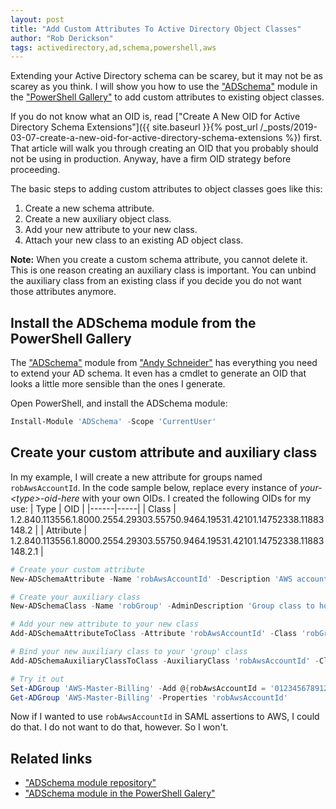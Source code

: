 ```yaml
---
layout: post
title: "Add Custom Attributes To Active Directory Object Classes"
author: "Rob Derickson"
tags: activedirectory,ad,schema,powershell,aws
---
```


Extending your Active Directory schema can be scarey, but it may not be as scarey as you think. I will show you how to use the ["ADSchema"](https://www.powershellgallery.com/packages/ADSchema/) module in the ["PowerShell Gallery"](https://www.powershellgallery.com/) to add custom attributes to existing object classes.

If you do not know what an OID is, read ["Create A New OID for Active Directory Schema Extensions"]({{ site.baseurl }}{% post_url /_posts/2019-03-07-create-a-new-oid-for-active-directory-schema-extensions %}) first. That article will walk you through creating an OID that you probably should not be using in production. Anyway, have a firm OID strategy before proceeding.

The basic steps to adding custom attributes to object classes goes like this:
1. Create a new schema attribute.
2. Create a new auxiliary object class.
3. Add your new attribute to your new class.
4. Attach your new class to an existing AD object class.

**Note:** When you create a custom schema attribute, you cannot delete it. This is one reason creating an auxiliary class is important. You can unbind the auxiliary class from an existing class if you decide you do not want those attributes anymore.

## Install the ADSchema module from the PowerShell Gallery
The ["ADSchema"](https://www.powershellgallery.com/packages/ADSchema/) module from ["Andy Schneider"](https://github.com/SchneiderAndy/) has everything you need to extend your AD schema. It even has a cmdlet to generate an OID that looks a little more sensible than the ones I generate.

Open PowerShell, and install the ADSchema module:  
```powershell
Install-Module 'ADSchema' -Scope 'CurrentUser'
```

## Create your custom attribute and auxiliary class
In my example, I will create a new attribute for groups named `robAwsAccountId`. In the code sample below, replace every instance of _your-&lt;type&gt;-oid-here_ with your own OIDs. I created the following OIDs for my use:
| Type | OID |
|------|-----|
| Class | 1.2.840.113556.1.8000.2554.29303.55750.9464.19531.42101.14752338.11883148.2 |
| Attribute | 1.2.840.113556.1.8000.2554.29303.55750.9464.19531.42101.14752338.11883148.2.1 |

```powershell
# Create your custom attribute
New-ADSchemaAttribute -Name 'robAwsAccountId' -Description 'AWS account ID' -AttributeType 'String' -AttributeID 'your-attribute-oid-here'

# Create your auxiliary class
New-ADSchemaClass -Name 'robGroup' -AdminDescription 'Group class to host custom attributes' -Category 'Auxiliary' -AttributeID 'your-class-oid-here'

# Add your new attribute to your new class
Add-ADSchemaAttributeToClass -Attribute 'robAwsAccountId' -Class 'robGroup'

# Bind your new auxiliary class to your 'group' class
Add-ADSchemaAuxiliaryClassToClass -AuxiliaryClass 'robAwsAccountId' -Class 'group'

# Try it out
Set-ADGroup 'AWS-Master-Billing' -Add @{robAwsAccountId = '012345678912'}
Get-ADGroup 'AWS-Master-Billing' -Properties 'robAwsAccountId'
```

Now if I wanted to use `robAwsAccountId` in SAML assertions to AWS, I could do that. I do not want to do that, however. So I won't.

## Related links
* ["ADSchema module repository"](https://github.com/SchneiderAndy/ADSchema)
* ["ADSchema module in the PowerShell Galery"](https://www.powershellgallery.com/packages/ADSchema/)